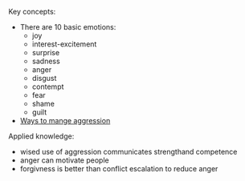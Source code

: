 Key concepts:
- There are 10 basic emotions:
  - joy
  - interest-excitement
  - surprise
  - sadness
  - anger
  - disgust
  - contempt
  - fear
  - shame
  - guilt
- [Ways to mange aggression](https://chat.openai.com/?prompt=What%20are%20the%20ways%20to%20manage%20aggression?%20(wait,%20find%20a%20healthy%20distraction,%20distance%20yourself))

Applied knowledge:
- wised use of aggression communicates strengthand competence
- anger can motivate people
- forgivness is better than conflict escalation to reduce anger
